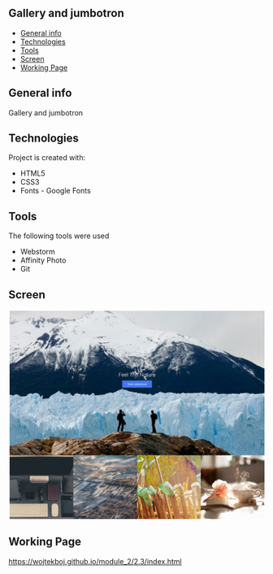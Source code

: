 ## Gallery and jumbotron
* [General info](#general-info)
* [Technologies](#technologies)
* [Tools](#tools)
* [Screen](#screen)
* [Working Page](#working-page)

## General info
Gallery and jumbotron

## Technologies
Project is created with:
* HTML5
* CSS3
* Fonts - Google Fonts

## Tools
The following tools were used
* Webstorm
* Affinity Photo
* Git

## Screen 
![Screen](https://github.com/wojtekboj/module_2-2.3/blob/master/images/screencapture.png)

## Working Page
https://wojtekboj.github.io/module_2/2.3/index.html